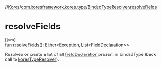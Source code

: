 //[Kores](../../../index.md)/[com.koresframework.kores.type](../index.md)/[BindedTypeResolver](index.md)/[resolveFields](resolve-fields.md)

# resolveFields

[jvm]\
fun [resolveFields](resolve-fields.md)(): Either<[Exception](https://kotlinlang.org/api/latest/jvm/stdlib/kotlin/-exception/index.html), [List](https://kotlinlang.org/api/latest/jvm/stdlib/kotlin.collections/-list/index.html)<[FieldDeclaration](../../com.koresframework.kores.base/-field-declaration/index.md)>>

Resolves or create a list of all [FieldDeclaration](../../com.koresframework.kores.base/-field-declaration/index.md) present in bindedType (back call to [koresTypeResolver](kores-type-resolver.md)).
